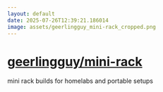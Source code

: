 ```yaml
---
layout: default
date: 2025-07-26T12:39:21.186014
image: assets/geerlingguy_mini-rack_cropped.png
---
```


# [geerlingguy/mini-rack](https://github.com/geerlingguy/mini-rack)

mini rack builds for homelabs and portable setups

